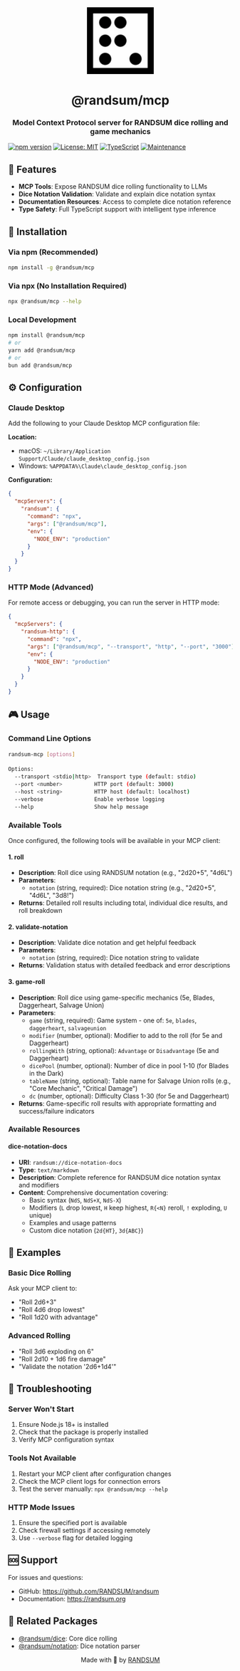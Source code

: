 <div align="center">
  <img width="150" height="150" src="https://raw.githubusercontent.com/RANDSUM/randsum/main/icon.webp" alt="Randsum Logo">
  <h1>@randsum/mcp</h1>
  <h3>Model Context Protocol server for RANDSUM dice rolling and game mechanics</h3>
</div>

[![npm version](https://img.shields.io/npm/v/@randsum/mcp.svg)](https://www.npmjs.com/package/@randsum/mcp)
[![License: MIT](https://img.shields.io/badge/License-MIT-yellow.svg)](https://opensource.org/licenses/MIT)
[![TypeScript](https://img.shields.io/badge/TypeScript-007ACC?logo=typescript&logoColor=white)](https://www.typescriptlang.org/)
[![Maintenance](https://img.shields.io/badge/Maintained%3F-yes-green.svg)](https://github.com/RANDSUM/randsum/commits/main)

## 🎲 Features

- **MCP Tools**: Expose RANDSUM dice rolling functionality to LLMs
- **Dice Notation Validation**: Validate and explain dice notation syntax
- **Documentation Resources**: Access to complete dice notation reference
- **Type Safety**: Full TypeScript support with intelligent type inference

## 🚀 Installation

### Via npm (Recommended)

```bash
npm install -g @randsum/mcp
```

### Via npx (No Installation Required)

```bash
npx @randsum/mcp --help
```

### Local Development

```bash
npm install @randsum/mcp
# or
yarn add @randsum/mcp
# or
bun add @randsum/mcp
```

## ⚙️ Configuration

### Claude Desktop

Add the following to your Claude Desktop MCP configuration file:

**Location:**
- macOS: `~/Library/Application Support/Claude/claude_desktop_config.json`
- Windows: `%APPDATA%\Claude\claude_desktop_config.json`

**Configuration:**

```json
{
  "mcpServers": {
    "randsum": {
      "command": "npx",
      "args": ["@randsum/mcp"],
      "env": {
        "NODE_ENV": "production"
      }
    }
  }
}
```

### HTTP Mode (Advanced)

For remote access or debugging, you can run the server in HTTP mode:

```json
{
  "mcpServers": {
    "randsum-http": {
      "command": "npx",
      "args": ["@randsum/mcp", "--transport", "http", "--port", "3000"],
      "env": {
        "NODE_ENV": "production"
      }
    }
  }
}
```

## 🎮 Usage

### Command Line Options

```bash
randsum-mcp [options]

Options:
  --transport <stdio|http>  Transport type (default: stdio)
  --port <number>          HTTP port (default: 3000)
  --host <string>          HTTP host (default: localhost)
  --verbose                Enable verbose logging
  --help                   Show help message
```

### Available Tools

Once configured, the following tools will be available in your MCP client:

#### 1. **roll**
- **Description**: Roll dice using RANDSUM notation (e.g., "2d20+5", "4d6L")
- **Parameters**:
  - `notation` (string, required): Dice notation string (e.g., "2d20+5", "4d6L", "3d8!")
- **Returns**: Detailed roll results including total, individual dice results, and roll breakdown

#### 2. **validate-notation**
- **Description**: Validate dice notation and get helpful feedback
- **Parameters**:
  - `notation` (string, required): Dice notation string to validate
- **Returns**: Validation status with detailed feedback and error descriptions

#### 3. **game-roll**
- **Description**: Roll dice using game-specific mechanics (5e, Blades, Daggerheart, Salvage Union)
- **Parameters**:
  - `game` (string, required): Game system - one of: `5e`, `blades`, `daggerheart`, `salvageunion`
  - `modifier` (number, optional): Modifier to add to the roll (for 5e and Daggerheart)
  - `rollingWith` (string, optional): `Advantage` or `Disadvantage` (5e and Daggerheart)
  - `dicePool` (number, optional): Number of dice in pool 1-10 (for Blades in the Dark)
  - `tableName` (string, optional): Table name for Salvage Union rolls (e.g., "Core Mechanic", "Critical Damage")
  - `dc` (number, optional): Difficulty Class 1-30 (for 5e and Daggerheart)
- **Returns**: Game-specific roll results with appropriate formatting and success/failure indicators

### Available Resources

#### **dice-notation-docs**
- **URI**: `randsum://dice-notation-docs`
- **Type**: `text/markdown`
- **Description**: Complete reference for RANDSUM dice notation syntax and modifiers
- **Content**: Comprehensive documentation covering:
  - Basic syntax (`NdS`, `NdS+X`, `NdS-X`)
  - Modifiers (`L` drop lowest, `H` keep highest, `R{<N}` reroll, `!` exploding, `U` unique)
  - Examples and usage patterns
  - Custom dice notation (`2d{HT}`, `3d{ABC}`)

## 📖 Examples

### Basic Dice Rolling

Ask your MCP client to:
- "Roll 2d6+3"
- "Roll 4d6 drop lowest"
- "Roll 1d20 with advantage"

### Advanced Rolling

- "Roll 3d6 exploding on 6"
- "Roll 2d10 + 1d6 fire damage"
- "Validate the notation '2d6+1d4'"

## 🔧 Troubleshooting

### Server Won't Start

1. Ensure Node.js 18+ is installed
2. Check that the package is properly installed
3. Verify MCP configuration syntax

### Tools Not Available

1. Restart your MCP client after configuration changes
2. Check the MCP client logs for connection errors
3. Test the server manually: `npx @randsum/mcp --help`

### HTTP Mode Issues

1. Ensure the specified port is available
2. Check firewall settings if accessing remotely
3. Use `--verbose` flag for detailed logging

## 🆘 Support

For issues and questions:
- GitHub: https://github.com/RANDSUM/randsum
- Documentation: https://randsum.org

## 🔗 Related Packages

- [@randsum/dice](https://github.com/RANDSUM/randsum/tree/main/corePackages/dice): Core dice rolling
- [@randsum/notation](https://github.com/RANDSUM/randsum/tree/main/corePackages/notation): Dice notation parser

<div align="center">
Made with 👹 by <a href="https://github.com/RANDSUM">RANDSUM</a>
</div>
